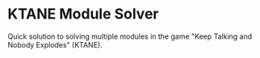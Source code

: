 # KTANE Module Solver
Quick solution to solving multiple modules in the game "Keep Talking and Nobody Explodes" (KTANE).
